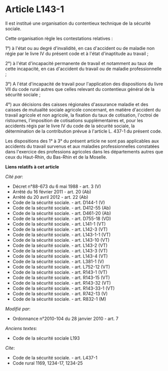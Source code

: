 # Article L143-1

Il est institué une organisation du contentieux technique de la sécurité sociale.

Cette organisation règle les contestations relatives :

1°) à l'état ou au degré d'invalidité, en cas d'accident ou de maladie non régie par le livre IV du présent code et à l'état
d'inaptitude au travail ; 

2°) à l'état d'incapacité permanente de travail et notamment au taux de cette incapacité, en cas d'accident du travail ou de
maladie professionnelle ; 

3°) A l'état d'incapacité de travail pour l'application des dispositions du livre VII du code rural autres que celles
relevant du contentieux général de la sécurité sociale ;

4°) aux décisions des caisses régionales d'assurance maladie et des caisses de mutualité sociale agricole concernant, en
matière d'accident du travail agricole et non agricole, la fixation du taux de cotisation, l'octroi de ristournes,
l'imposition de cotisations supplémentaires et, pour les accidents régis par le livre IV du code de la sécurité sociale, la
détermination de la contribution prévue à l'article L. 437-1 du présent code. 

Les dispositions des 1° à 3° du présent article ne sont pas applicables aux accidents du travail survenus et aux maladies
professionnelles constatées dans l'exercice des professions agricoles dans les départements autres que ceux du Haut-Rhin, du
Bas-Rhin et de la Moselle.

**Liens relatifs à cet article**

_Cité par_:

  - Décret n°88-673 du 6 mai 1988 - art. 3 (V)
  - Arrêté du 16 février 2011 - art. 20 (Ab)
  - Arrêté du 20 avril 2012 - art. 22 (Ab)
  - Code de la sécurité sociale. - art. D144-1 (V)
  - Code de la sécurité sociale. - art. D412-55 (Ab)
  - Code de la sécurité sociale. - art. D461-20 (Ab)
  - Code de la sécurité sociale. - art. D755-18 (VD)
  - Code de la sécurité sociale. - art. L141-1 (VT)
  - Code de la sécurité sociale. - art. L142-3 (VT)
  - Code de la sécurité sociale. - art. L143-1-1 (VT)
  - Code de la sécurité sociale. - art. L143-10 (VT)
  - Code de la sécurité sociale. - art. L143-2 (VT)
  - Code de la sécurité sociale. - art. L143-3 (VT)
  - Code de la sécurité sociale. - art. L143-4 (VT)
  - Code de la sécurité sociale. - art. L381-1 (V)
  - Code de la sécurité sociale. - art. L752-12 (VT)
  - Code de la sécurité sociale. - art. R143-1 (VT)
  - Code de la sécurité sociale. - art. R143-15 (VT)
  - Code de la sécurité sociale. - art. R143-32 (VT)
  - Code de la sécurité sociale. - art. R143-33-1 (VT)
  - Code de la sécurité sociale. - art. R742-13 (V)
  - Code de la sécurité sociale. - art. R832-1 (M)

_Modifié par_:

  - Ordonnance n°2010-104 du 28 janvier 2010 - art. 7

_Anciens textes_:

  - Code de la sécurité sociale L193

_Cite_:

  - Code de la sécurité sociale. - art. L437-1
  - Code rural 1169, 1234-17, 1234-25
